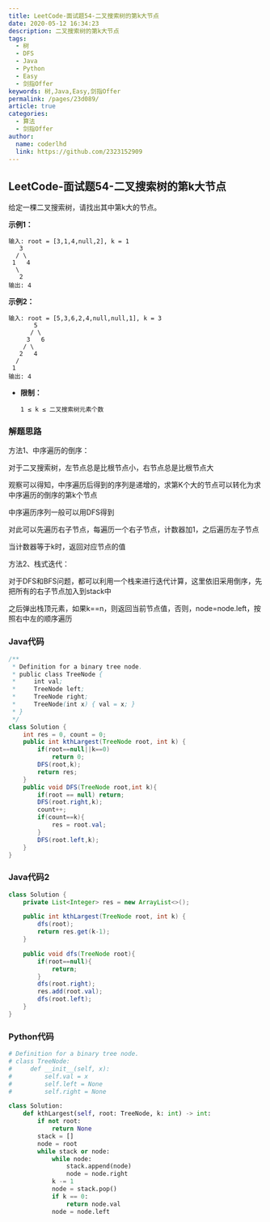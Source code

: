 ```yaml
---
title: LeetCode-面试题54-二叉搜索树的第k大节点
date: 2020-05-12 16:34:23
description: 二叉搜索树的第k大节点
tags: 
  - 树
  - DFS
  - Java
  - Python
  - Easy
  - 剑指Offer
keywords: 树,Java,Easy,剑指Offer
permalink: /pages/23d089/
article: true
categories: 
  - 算法
  - 剑指Offer
author: 
  name: coderlhd
  link: https://github.com/2323152909
---
```


## LeetCode-面试题54-二叉搜索树的第k大节点 

给定一棵二叉搜索树，请找出其中第k大的节点。

 <!--more-->

**示例1：**

```
输入: root = [3,1,4,null,2], k = 1
   3
  / \
 1   4
  \
   2
输出: 4
```

**示例2：**

```
输入: root = [5,3,6,2,4,null,null,1], k = 3
       5
      / \
     3   6
    / \
   2   4
  /
 1
输出: 4
```

- **限制：**

  `1 ≤ k ≤ 二叉搜索树元素个数`

### 解题思路

方法1、中序遍历的倒序：

对于二叉搜索树，左节点总是比根节点小，右节点总是比根节点大

观察可以得知，中序遍历后得到的序列是递增的，求第K个大的节点可以转化为求中序遍历的倒序的第k个节点

中序遍历序列一般可以用DFS得到

对此可以先遍历右子节点，每遍历一个右子节点，计数器加1，之后遍历左子节点

当计数器等于k时，返回对应节点的值

方法2、栈式迭代：

对于DFS和BFS问题，都可以利用一个栈来进行迭代计算，这里依旧采用倒序，先把所有的右子节点加入到stack中

之后弹出栈顶元素，如果k==n，则返回当前节点值，否则，node=node.left，按照右中左的顺序遍历

### Java代码

```java
/**
 * Definition for a binary tree node.
 * public class TreeNode {
 *     int val;
 *     TreeNode left;
 *     TreeNode right;
 *     TreeNode(int x) { val = x; }
 * }
 */
class Solution {
    int res = 0, count = 0;
    public int kthLargest(TreeNode root, int k) {
        if(root==null||k==0)
            return 0;
        DFS(root,k);
        return res;
    }
    public void DFS(TreeNode root,int k){
        if(root == null) return;
        DFS(root.right,k);
        count++;
        if(count==k){
            res = root.val;
        }
        DFS(root.left,k);
    }
}
```

### Java代码2
```java
class Solution {
    private List<Integer> res = new ArrayList<>();

    public int kthLargest(TreeNode root, int k) {
        dfs(root);
        return res.get(k-1);
    }

    public void dfs(TreeNode root){
        if(root==null){
            return;
        }
        dfs(root.right);
        res.add(root.val);
        dfs(root.left);
    }
}
```

### Python代码

```python
# Definition for a binary tree node.
# class TreeNode:
#     def __init__(self, x):
#         self.val = x
#         self.left = None
#         self.right = None

class Solution:
    def kthLargest(self, root: TreeNode, k: int) -> int:
        if not root:
            return None
        stack = []
        node = root
        while stack or node:
            while node:
                stack.append(node)
                node = node.right
            k -= 1
            node = stack.pop()
            if k == 0:
                return node.val
            node = node.left
```

